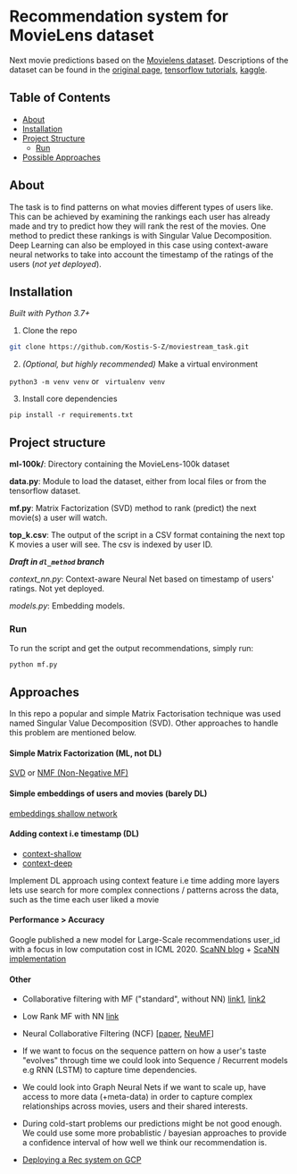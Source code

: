 # Recommendation system for MovieLens dataset

Next movie predictions based on the [Movielens dataset](https://grouplens.org/datasets/movielens/100k/). Descriptions of the dataset can be found in the [original page](https://grouplens.org/datasets/movielens), [tensorflow tutorials](https://www.tensorflow.org/datasets/catalog/movielens), [kaggle](https://www.kaggle.com/c/movielens-100k).


## Table of Contents

* [About](#about)
* [Installation](#Installation)
* [Project Structure](#project-structure)
  * [Run](#run)
* [Possible Approaches](#approaches)

## About

The task is to find patterns on what movies different types of users like. This can be achieved by examining the rankings each user has already made and try to predict how they will rank the rest of the movies. One method to predict these rankings is with Singular Value Decomposition. Deep Learning can also be employed in this case using context-aware neural networks to take into account the timestamp of the ratings of the users (_not yet deployed_).

## Installation

_Built with Python 3.7+_

1. Clone the repo
```sh
git clone https://github.com/Kostis-S-Z/moviestream_task.git
```

2. _(Optional, but highly recommended)_ Make a virtual environment

```python3 -m venv venv``` or ``` virtualenv venv```


3. Install core dependencies

```pip install -r requirements.txt```

## Project structure

**ml-100k/**: Directory containing the MovieLens-100k dataset

**data.py**: Module to load the dataset, either from local files or from the tensorflow dataset.

**mf.py**: Matrix Factorization (SVD) method to rank (predict) the next movie(s) a user will watch.

**top_k.csv**: The output of the script in a CSV format containing the next top K movies a user will see. The csv is indexed by user ID.

***Draft in `dl_method` branch***

_context_nn.py_: Context-aware Neural Net based on timestamp of users' ratings. Not yet deployed.

_models.py_: Embedding models.

### Run

To run the script and get the output recommendations, simply run:

```python mf.py```


## Approaches

In this repo a popular and simple Matrix Factorisation technique was used named Singular Value Decomposition (SVD). Other approaches to handle this problem are mentioned below.

#### Simple Matrix Factorization (ML, not DL)

[SVD](https://surprise.readthedocs.io/en/stable/matrix_factorization.html#surprise.prediction_algorithms.matrix_factorization.SVD) or [NMF (Non-Negative MF)](https://surprise.readthedocs.io/en/stable/matrix_factorization.html)


#### Simple embeddings of users and movies (barely DL)

[embeddings shallow network](https://github.com/tensorflow/recommenders/blob/main/docs/examples/featurization.ipynb)

#### Adding context i.e timestamp (DL)

- [context-shallow](https://github.com/tensorflow/recommenders/blob/9f08160ab58cb19e5360e3c83f2aac555b7d4dd0/docs/examples/context_features.ipynb)
- [context-deep](https://github.com/tensorflow/recommenders/blob/82feca08f5cecdd925dd99d44e3fa3c13692c616/docs/examples/deep_recommenders.ipynb)

Implement DL approach using context feature i.e time
adding more layers lets use search for more complex connections / patterns across the data, such as the time each user liked a movie


#### Performance > Accuracy

Google published a new model for Large-Scale recommendations user_id with a focus in low computation cost in ICML 2020. [ScaNN blog](https://ai.googleblog.com/2020/07/announcing-scann-efficient-vector.html) + [ScaNN implementation](https://github.com/tensorflow/recommenders/blob/main/docs/examples/efficient_serving.ipynb)

#### Other 

- Collaborative filtering with MF ("standard", without NN) [link1](https://www.kaggle.com/riyadhrazzaq/collaborative-filtering-w-mf-from-scratch), [link2](https://www.kaggle.com/premstroke95/basics-of-collaborative-factorization) 

- Low Rank MF with NN [link](https://www.kaggle.com/rajmehra03/cf-based-recsys-by-low-rank-matrix-factorization)

- Neural Collaborative Filtering (NCF) [[paper](https://arxiv.org/abs/1708.05031), [NeuMF](https://github.com/tensorflow/models/tree/08bb9eb5ad79e6bceffc71aeea6af809cc78694b/official/recommendation)]

- If we want to focus on the sequence pattern on how a user's taste "evolves" through time we could look into Sequence / Recurrent models e.g RNN (LSTM) to capture time dependencies.

- We could look into Graph Neural Nets if we want to scale up, have access to more data (+meta-data) in order to capture complex relationships across movies, users and their shared interests.

- During cold-start problems our predictions might be not good enough. We could use some more probablistic / bayesian approaches to provide a confidence interval of how well we think our recommendation is. 

- [Deploying a Rec system on GCP](https://cloud.google.com/solutions/machine-learning/recommendation-system-tensorflow-overview)
